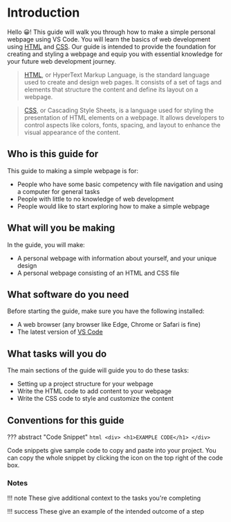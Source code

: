 # Introduction

Hello 😀! This guide will walk you through how to make a simple personal webpage using VS Code. You will learn the basics of web development using [HTML](https://developer.mozilla.org/en-US/docs/Web/HTML) and [CSS](https://developer.mozilla.org/en-US/docs/Web/CSS). Our guide is intended to provide the foundation for creating and styling a webpage and equip you with essential knowledge for your future web development journey.

> [HTML](https://developer.mozilla.org/en-US/docs/Web/HTML), or HyperText Markup Language, is the standard language used to create and design web pages. It consists of a set of tags and elements that structure the content and define its layout on a webpage.

> [CSS](https://developer.mozilla.org/en-US/docs/Web/CSS), or Cascading Style Sheets, is a language used for styling the presentation of HTML elements on a webpage. It allows developers to control aspects like colors, fonts, spacing, and layout to enhance the visual appearance of the content.

## Who is this guide for

This guide to making a simple webpage is for:

- People who have some basic competency with file navigation and using a computer for general tasks
- People with little to no knowledge of web development
- People would like to start exploring how to make a simple webpage

## What will you be making

In the guide, you will make:

- A personal webpage with information about yourself, and your unique design
- A personal webpage consisting of an HTML and CSS file

## What software do you need

Before starting the guide, make sure you have the following installed:

- A web browser (any browser like Edge, Chrome or Safari is fine)
- The latest version of [ VS Code ](https://code.visualstudio.com/)

## What tasks will you do

The main sections of the guide will guide you to do these tasks:

- Setting up a project structure for your webpage
- Write the HTML code to add content to your webpage
- Write the CSS code to style and customize the content

## Conventions for this guide

??? abstract "Code Snippet"
    ```html
    <div>
        <h1>EXAMPLE CODE</h1>
    </div>
    ```

Code snippets give sample code to copy and paste into your project. You can copy the whole snippet by clicking the icon on the top right of the code box.


### Notes

!!! note
    These give additional context to the tasks you're completing


!!! success
    These give an example of the intended outcome of a step
